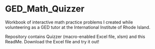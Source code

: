 # GED_Math_Quizzer
Workbook of interactive math practice problems I created while volunteering as a GED tutor at the International Institute of Rhode Island.

Repository contains Quizzer (macro-enabled Excel file, xlsm) and this ReadMe.  Download the Excel file and try it out!

